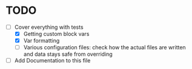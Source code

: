 # TODO
- [ ] Cover everything with tests 
  - [X] Getting custom block vars 
  - [X] Var formatting 
  - [ ] Various configuration files: check how the actual files are written and data stays safe from overriding
- [ ] Add Documentation to this file
